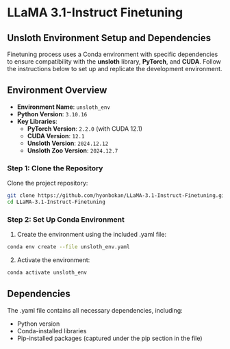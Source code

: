 # LLaMA 3.1-Instruct Finetuning

## Unsloth Environment Setup and Dependencies
Finetuning process uses a Conda environment with specific dependencies to ensure compatibility with the **unsloth** library, **PyTorch**, and **CUDA**.
Follow the instructions below to set up and replicate the development environment.

## Environment Overview

- **Environment Name**: `unsloth_env`
- **Python Version**: `3.10.16`
- **Key Libraries**:
  - **PyTorch Version**: `2.2.0` (with CUDA 12.1)
  - **CUDA Version**: `12.1`
  - **Unsloth Version**: `2024.12.12`
  - **Unsloth Zoo Version**: `2024.12.7`

### Step 1: Clone the Repository
Clone the project repository:
```bash
git clone https://github.com/hyonbokan/LLaMA-3.1-Instruct-Finetuning.git
cd LLaMA-3.1-Instruct-Finetuning
```

### Step 2: Set Up Conda Environment
1. Create the environment using the included .yaml file:
```bash
conda env create --file unsloth_env.yaml
```

2. Activate the environment:
```bash
conda activate unsloth_env
```

## Dependencies
The .yaml file contains all necessary dependencies, including:
- Python version
- Conda-installed libraries
- Pip-installed packages (captured under the pip section in the file)
